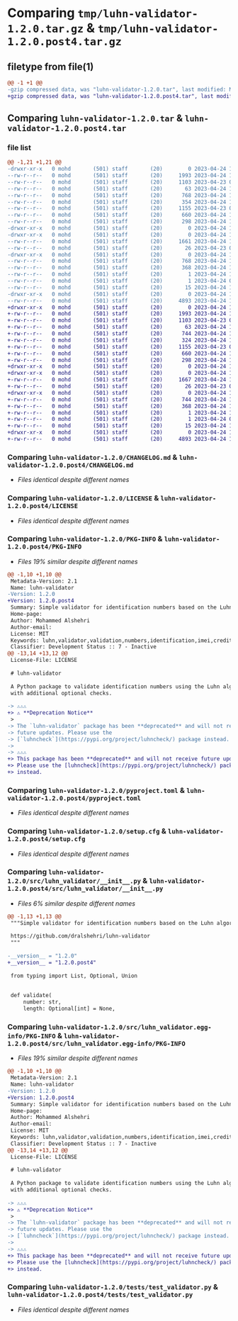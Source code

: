 # Comparing `tmp/luhn-validator-1.2.0.tar.gz` & `tmp/luhn-validator-1.2.0.post4.tar.gz`

## filetype from file(1)

```diff
@@ -1 +1 @@
-gzip compressed data, was "luhn-validator-1.2.0.tar", last modified: Mon Apr 24 16:51:44 2023, max compression
+gzip compressed data, was "luhn-validator-1.2.0.post4.tar", last modified: Mon Apr 24 18:12:05 2023, max compression
```

## Comparing `luhn-validator-1.2.0.tar` & `luhn-validator-1.2.0.post4.tar`

### file list

```diff
@@ -1,21 +1,21 @@
-drwxr-xr-x   0 mohd       (501) staff       (20)        0 2023-04-24 16:51:44.330870 luhn-validator-1.2.0/
--rw-r--r--   0 mohd       (501) staff       (20)     1993 2023-04-24 16:47:20.000000 luhn-validator-1.2.0/CHANGELOG.md
--rw-r--r--   0 mohd       (501) staff       (20)     1103 2023-04-23 00:13:23.000000 luhn-validator-1.2.0/LICENSE
--rw-r--r--   0 mohd       (501) staff       (20)       63 2023-04-24 16:47:20.000000 luhn-validator-1.2.0/MANIFEST.in
--rw-r--r--   0 mohd       (501) staff       (20)      768 2023-04-24 16:51:44.330914 luhn-validator-1.2.0/PKG-INFO
--rw-r--r--   0 mohd       (501) staff       (20)      354 2023-04-24 16:47:21.000000 luhn-validator-1.2.0/README.md
--rw-r--r--   0 mohd       (501) staff       (20)     1155 2023-04-23 00:13:23.000000 luhn-validator-1.2.0/pyproject.toml
--rw-r--r--   0 mohd       (501) staff       (20)      660 2023-04-24 16:51:44.331142 luhn-validator-1.2.0/setup.cfg
--rw-r--r--   0 mohd       (501) staff       (20)      298 2023-04-24 16:47:20.000000 luhn-validator-1.2.0/setup.py
-drwxr-xr-x   0 mohd       (501) staff       (20)        0 2023-04-24 16:51:44.328688 luhn-validator-1.2.0/src/
-drwxr-xr-x   0 mohd       (501) staff       (20)        0 2023-04-24 16:51:44.329902 luhn-validator-1.2.0/src/luhn_validator/
--rw-r--r--   0 mohd       (501) staff       (20)     1661 2023-04-24 16:47:20.000000 luhn-validator-1.2.0/src/luhn_validator/__init__.py
--rw-r--r--   0 mohd       (501) staff       (20)       26 2023-04-23 00:13:23.000000 luhn-validator-1.2.0/src/luhn_validator/py.typed
-drwxr-xr-x   0 mohd       (501) staff       (20)        0 2023-04-24 16:51:44.330666 luhn-validator-1.2.0/src/luhn_validator.egg-info/
--rw-r--r--   0 mohd       (501) staff       (20)      768 2023-04-24 16:51:44.000000 luhn-validator-1.2.0/src/luhn_validator.egg-info/PKG-INFO
--rw-r--r--   0 mohd       (501) staff       (20)      368 2023-04-24 16:51:44.000000 luhn-validator-1.2.0/src/luhn_validator.egg-info/SOURCES.txt
--rw-r--r--   0 mohd       (501) staff       (20)        1 2023-04-24 16:51:44.000000 luhn-validator-1.2.0/src/luhn_validator.egg-info/dependency_links.txt
--rw-r--r--   0 mohd       (501) staff       (20)        1 2023-04-24 03:59:30.000000 luhn-validator-1.2.0/src/luhn_validator.egg-info/not-zip-safe
--rw-r--r--   0 mohd       (501) staff       (20)       15 2023-04-24 16:51:44.000000 luhn-validator-1.2.0/src/luhn_validator.egg-info/top_level.txt
-drwxr-xr-x   0 mohd       (501) staff       (20)        0 2023-04-24 16:51:44.330777 luhn-validator-1.2.0/tests/
--rw-r--r--   0 mohd       (501) staff       (20)     4893 2023-04-24 16:47:20.000000 luhn-validator-1.2.0/tests/test_validator.py
+drwxr-xr-x   0 mohd       (501) staff       (20)        0 2023-04-24 18:12:05.828027 luhn-validator-1.2.0.post4/
+-rw-r--r--   0 mohd       (501) staff       (20)     1993 2023-04-24 16:47:20.000000 luhn-validator-1.2.0.post4/CHANGELOG.md
+-rw-r--r--   0 mohd       (501) staff       (20)     1103 2023-04-23 00:13:23.000000 luhn-validator-1.2.0.post4/LICENSE
+-rw-r--r--   0 mohd       (501) staff       (20)       63 2023-04-24 16:47:20.000000 luhn-validator-1.2.0.post4/MANIFEST.in
+-rw-r--r--   0 mohd       (501) staff       (20)      744 2023-04-24 18:12:05.828074 luhn-validator-1.2.0.post4/PKG-INFO
+-rw-r--r--   0 mohd       (501) staff       (20)      324 2023-04-24 18:10:58.000000 luhn-validator-1.2.0.post4/README.md
+-rw-r--r--   0 mohd       (501) staff       (20)     1155 2023-04-23 00:13:23.000000 luhn-validator-1.2.0.post4/pyproject.toml
+-rw-r--r--   0 mohd       (501) staff       (20)      660 2023-04-24 18:12:05.828298 luhn-validator-1.2.0.post4/setup.cfg
+-rw-r--r--   0 mohd       (501) staff       (20)      298 2023-04-24 16:47:20.000000 luhn-validator-1.2.0.post4/setup.py
+drwxr-xr-x   0 mohd       (501) staff       (20)        0 2023-04-24 18:12:05.825729 luhn-validator-1.2.0.post4/src/
+drwxr-xr-x   0 mohd       (501) staff       (20)        0 2023-04-24 18:12:05.827052 luhn-validator-1.2.0.post4/src/luhn_validator/
+-rw-r--r--   0 mohd       (501) staff       (20)     1667 2023-04-24 18:11:58.000000 luhn-validator-1.2.0.post4/src/luhn_validator/__init__.py
+-rw-r--r--   0 mohd       (501) staff       (20)       26 2023-04-23 00:13:23.000000 luhn-validator-1.2.0.post4/src/luhn_validator/py.typed
+drwxr-xr-x   0 mohd       (501) staff       (20)        0 2023-04-24 18:12:05.827813 luhn-validator-1.2.0.post4/src/luhn_validator.egg-info/
+-rw-r--r--   0 mohd       (501) staff       (20)      744 2023-04-24 18:12:05.000000 luhn-validator-1.2.0.post4/src/luhn_validator.egg-info/PKG-INFO
+-rw-r--r--   0 mohd       (501) staff       (20)      368 2023-04-24 18:12:05.000000 luhn-validator-1.2.0.post4/src/luhn_validator.egg-info/SOURCES.txt
+-rw-r--r--   0 mohd       (501) staff       (20)        1 2023-04-24 18:12:05.000000 luhn-validator-1.2.0.post4/src/luhn_validator.egg-info/dependency_links.txt
+-rw-r--r--   0 mohd       (501) staff       (20)        1 2023-04-24 03:59:30.000000 luhn-validator-1.2.0.post4/src/luhn_validator.egg-info/not-zip-safe
+-rw-r--r--   0 mohd       (501) staff       (20)       15 2023-04-24 18:12:05.000000 luhn-validator-1.2.0.post4/src/luhn_validator.egg-info/top_level.txt
+drwxr-xr-x   0 mohd       (501) staff       (20)        0 2023-04-24 18:12:05.827914 luhn-validator-1.2.0.post4/tests/
+-rw-r--r--   0 mohd       (501) staff       (20)     4893 2023-04-24 16:47:20.000000 luhn-validator-1.2.0.post4/tests/test_validator.py
```

### Comparing `luhn-validator-1.2.0/CHANGELOG.md` & `luhn-validator-1.2.0.post4/CHANGELOG.md`

 * *Files identical despite different names*

### Comparing `luhn-validator-1.2.0/LICENSE` & `luhn-validator-1.2.0.post4/LICENSE`

 * *Files identical despite different names*

### Comparing `luhn-validator-1.2.0/PKG-INFO` & `luhn-validator-1.2.0.post4/PKG-INFO`

 * *Files 19% similar despite different names*

```diff
@@ -1,10 +1,10 @@
 Metadata-Version: 2.1
 Name: luhn-validator
-Version: 1.2.0
+Version: 1.2.0.post4
 Summary: Simple validator for identification numbers based on the Luhn algorithm
 Home-page: 
 Author: Mohammed Alshehri
 Author-email: 
 License: MIT
 Keywords: luhn,validator,validation,numbers,identification,imei,credit-card
 Classifier: Development Status :: 7 - Inactive
@@ -13,14 +13,12 @@
 License-File: LICENSE
 
 # luhn-validator
 
 A Python package to validate identification numbers using the Luhn algorithm
 with additional optional checks.
 
-> ⚠️⚠️⚠️
+> ⚠️ **Deprecation Notice**
 >
-> The `luhn-validator` package has been **deprecated** and will not receive
-> future updates. Please use the
-> [`luhncheck`](https://pypi.org/project/luhncheck/) package instead.
->
-> ⚠️⚠️⚠️
+> This package has been **deprecated** and will not receive future updates.
+> Please use the [luhncheck](https://pypi.org/project/luhncheck/) package
+> instead.
```

### Comparing `luhn-validator-1.2.0/pyproject.toml` & `luhn-validator-1.2.0.post4/pyproject.toml`

 * *Files identical despite different names*

### Comparing `luhn-validator-1.2.0/setup.cfg` & `luhn-validator-1.2.0.post4/setup.cfg`

 * *Files identical despite different names*

### Comparing `luhn-validator-1.2.0/src/luhn_validator/__init__.py` & `luhn-validator-1.2.0.post4/src/luhn_validator/__init__.py`

 * *Files 6% similar despite different names*

```diff
@@ -1,13 +1,13 @@
 """Simple validator for identification numbers based on the Luhn algorithm.
 
 https://github.com/dralshehri/luhn-validator
 """
 
-__version__ = "1.2.0"
+__version__ = "1.2.0.post4"
 
 from typing import List, Optional, Union
 
 
 def validate(
     number: str,
     length: Optional[int] = None,
```

### Comparing `luhn-validator-1.2.0/src/luhn_validator.egg-info/PKG-INFO` & `luhn-validator-1.2.0.post4/src/luhn_validator.egg-info/PKG-INFO`

 * *Files 19% similar despite different names*

```diff
@@ -1,10 +1,10 @@
 Metadata-Version: 2.1
 Name: luhn-validator
-Version: 1.2.0
+Version: 1.2.0.post4
 Summary: Simple validator for identification numbers based on the Luhn algorithm
 Home-page: 
 Author: Mohammed Alshehri
 Author-email: 
 License: MIT
 Keywords: luhn,validator,validation,numbers,identification,imei,credit-card
 Classifier: Development Status :: 7 - Inactive
@@ -13,14 +13,12 @@
 License-File: LICENSE
 
 # luhn-validator
 
 A Python package to validate identification numbers using the Luhn algorithm
 with additional optional checks.
 
-> ⚠️⚠️⚠️
+> ⚠️ **Deprecation Notice**
 >
-> The `luhn-validator` package has been **deprecated** and will not receive
-> future updates. Please use the
-> [`luhncheck`](https://pypi.org/project/luhncheck/) package instead.
->
-> ⚠️⚠️⚠️
+> This package has been **deprecated** and will not receive future updates.
+> Please use the [luhncheck](https://pypi.org/project/luhncheck/) package
+> instead.
```

### Comparing `luhn-validator-1.2.0/tests/test_validator.py` & `luhn-validator-1.2.0.post4/tests/test_validator.py`

 * *Files identical despite different names*

